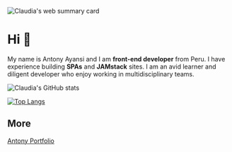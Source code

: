 ![Claudia's web summary card](https://res.cloudinary.com/rotux/image/upload/v1659378174/ANTONY_AYANSI_1_laekkg.jpg)

# Hi 👋

My name is Antony Ayansi and I am **front-end developer** from Peru. I have experience building **SPAs** and **JAMstack** sites. I am an avid learner and diligent developer who enjoy working in multidisciplinary teams.

![Claudia's GitHub stats](https://github-readme-stats.vercel.app/api?username=antonywyatt&show_icons=true)

[![Top Langs](https://github-readme-stats.vercel.app/api/top-langs/?username=antonywyatt&layout=compact&exclude_repo=CBDM_BioInfoChallenges,CBDM_BioinformaticsCourse)](https://github.com/anuraghazra/github-readme-stats)


## More

[Antony Portfolio](https://link-url-here.org)
